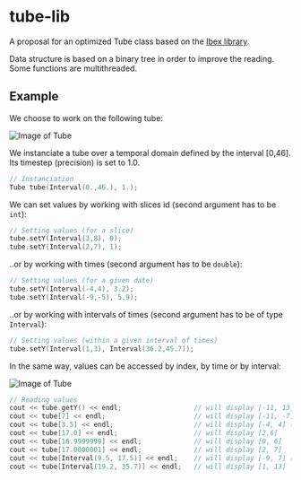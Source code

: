 # tube-lib
A proposal for an optimized Tube class based on the [Ibex library](http://www.ibex-lib.org/).

Data structure is based on a binary tree in order to improve the reading. Some functions are multithreaded.

Example
-------

We choose to work on the following tube:

![Image of Tube](http://rawgit.com/SimonRohou/tube-lib/master/doc/img/tube1_01.png)

We instanciate a tube over a temporal domain defined by the interval [0,46]. Its timestep (precision) is set to 1.0.
```cpp
// Instanciation
Tube tube(Interval(0.,46.), 1.);
```

We can set values by working with slices id (second argument has to be `int`):
```cpp
// Setting values (for a slice)
tube.setY(Interval(3,8), 0);
tube.setY(Interval(2,7), 1);
```

..or by working with times (second argument has to be `double`):
```cpp
// Setting values (for a given date)
tube.setY(Interval(-4,4), 3.2);
tube.setY(Interval(-9,-5), 5.9);
```

..or by working with intervals of times (second argument has to be of type `Interval`):
```cpp
// Setting values (within a given interval of times)
tube.setY(Interval(1,3), Interval(36.2,45.7));
```

In the same way, values can be accessed by index, by time or by interval:

![Image of Tube](http://rawgit.com/SimonRohou/tube-lib/master/doc/img/tube1_02.png)

```cpp
// Reading values
cout << tube.getY() << endl;                  // will display [-11, 13] (global evaluation)
cout << tube[7] << endl;                      // will display [-11, -7] (from the slice #7)
cout << tube[3.5] << endl;                    // will display [-4, 4] (from date 3.5)
cout << tube[17.0] << endl;                   // will display [2,6]
cout << tube[16.9999999] << endl;             // will display [0, 6]
cout << tube[17.0000001] << endl;             // will display [2, 7]
cout << tube[Interval(9.5, 17.5)] << endl;    // will display [-9, 7] (for dates between 9.5 and 17.5)
cout << tube[Interval(19.2, 35.7)] << endl;   // will display [1, 13]
```